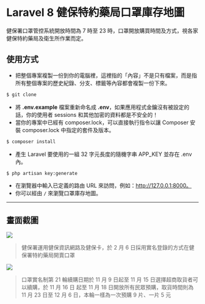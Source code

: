 # Laravel 8 健保特約藥局口罩庫存地圖

健保署口罩管控系統開放時間為 7 時至 23 時，口罩開放購買時間及方式，視各家健保特約藥局及衛生所作業而定。

## 使用方式
- 把整個專案複製一份到你的電腦裡，這裡指的「內容」不是只有檔案，而是指所有整個專案的歷史紀錄、分支、標籤等內容都會複製一份下來。
```sh
$ git clone
```
- 將 __.env.example__ 檔案重新命名成 __.env__，如果應用程式金鑰沒有被設定的話，你的使用者 sessions 和其他加密的資料都是不安全的！
- 當你的專案中已經有 composer.lock，可以直接執行指令以讓 Composer 安裝 composer.lock 中指定的套件及版本。
```sh
$ composer install
```
- 產⽣ Laravel 要使用的一組 32 字元長度的隨機字串 APP_KEY 並存在 .env 內。
```sh
$ php artisan key:generate
```
- 在瀏覽器中輸入已定義的路由 URL 來訪問，例如：http://127.0.0.1:8000。
- 你可以經由 `/` 來瀏覽口罩庫存地圖。

----

## 畫面截圖
![](https://i.imgur.com/bCp2oT4.png)
> 健保署運用健保資訊網路及健保卡，於 2 月 6 日採用實名登錄的方式在健保署特約藥局開賣口罩

![](https://i.imgur.com/OxS7Ckh.png)
> 口罩實名制第 21 輪續購日期於 11 月 9 日起至 11 月 15 日選擇超商取貨者可以續購，於 11 月 16 日 起至 11 月 18 日開放所有民眾預購，取貨時間則為 11 月 23 日至 12 月 6 日，本輪一樣為一次預購 9 片、一片 5 元